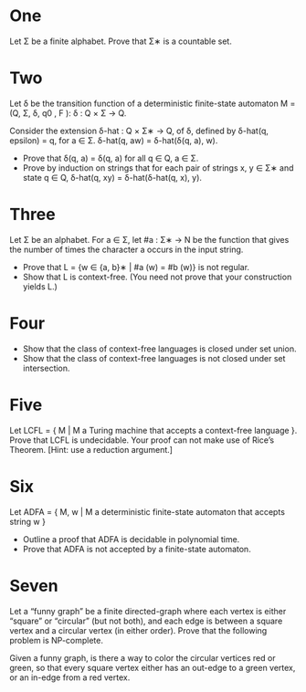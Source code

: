 # One #
Let Σ be a finite alphabet. Prove that Σ∗ is a countable set.

# Two #
Let δ be the transition function of a deterministic finite-state automaton M = (Q, Σ, δ, q0 , F ): δ : Q × Σ → Q.

Consider the extension δ-hat : Q × Σ∗ → Q, of δ, defined by δ-hat(q, epsilon) = q, for a ∈ Σ. δ-hat(q, aw) = δ-hat(δ(q, a), w).
  * Prove that δ(q, a) = δ(q, a) for all q ∈ Q, a ∈ Σ.
  * Prove by induction on strings that for each pair of strings x, y ∈ Σ∗ and state q ∈ Q, δ-hat(q, xy) = δ-hat(δ-hat(q, x), y).

# Three #
Let Σ be an alphabet. For a ∈ Σ, let #a : Σ∗ → N be the function that gives the number of times the character a occurs in the input string.
  * Prove that L = {w ∈ {a, b}∗ | #a (w) = #b (w)} is not regular.
  * Show that L is context-free. (You need not prove that your construction yields L.)

# Four #
  * Show that the class of context-free languages is closed under set union.
  * Show that the class of context-free languages is not closed under set intersection.

# Five #
Let LCFL = { M | M a Turing machine that accepts a context-free language }.
Prove that LCFL is undecidable. Your proof can not make use of Rice’s
Theorem. [Hint: use a reduction argument.]

# Six #
Let ADFA = { M, w | M a deterministic finite-state automaton that accepts string w }
  * Outline a proof that ADFA is decidable in polynomial time.
  * Prove that ADFA is not accepted by a finite-state automaton.

# Seven #
Let a “funny graph” be a finite directed-graph where each vertex is either “square” or “circular” (but not both), and each edge is between a square vertex and a circular vertex (in either order). Prove that the following problem is NP-complete.

Given a funny graph, is there a way to color the circular vertices red or green, so that every square vertex either has an out-edge to a green vertex, or an in-edge from a red vertex.